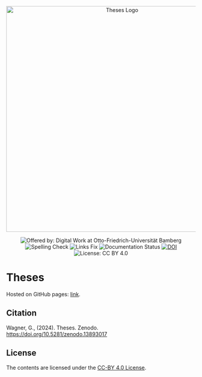 <p align="center">
    <img alt="Theses Logo" src="https://raw.githubusercontent.com/digital-work-lab/theses/main/assets/images/theses.png" width="600px">
</p>

<div align="center">

![Offered by: Digital Work at Otto-Friedrich-Universität Bamberg](https://img.shields.io/badge/Offered%20by-%20Digital%20Work%20(Otto--Friedrich--Universit%C3%A4t%20Bamberg)-blue)
![Spelling Check](https://github.com/digital-work-lab/theses/actions/workflows/spelling.yml/badge.svg)
![Links Fix](https://github.com/digital-work-lab/theses/actions/workflows/links_fix.yml/badge.svg)
![Documentation Status](https://img.shields.io/github/actions/workflow/status/digital-work-lab/theses/pages.yml?label=documentation)
[![DOI](https://zenodo.org/badge/754505102.svg)](https://doi.org/10.5281/zenodo.13893017)
![License: CC BY 4.0](https://img.shields.io/badge/License-CC%20BY%204.0-green.svg)

</div>

# Theses

Hosted on GitHub pages: [link](https://digital-work-lab.github.io/theses/).

## Citation

Wagner, G., (2024). Theses. Zenodo. https://doi.org/10.5281/zenodo.13893017

## License

The contents are licensed under the [CC-BY 4.0 License](https://creativecommons.org/licenses/by/4.0/).
